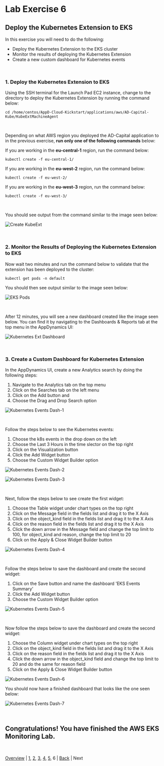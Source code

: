 # Lab Exercise 6
## Deploy the Kubernetes Extension to EKS



In this exercise you will need to do the following:

- Deploy the Kubernetes Extension to the EKS cluster
- Monitor the results of deploying the Kubernetes Extension
- Create a new custom dashboard for Kubernetes events

<br>

### **1.** Deploy the Kubernetes Extension to EKS

Using the SSH terminal for the Launch Pad EC2 instance, change to the directory to deploy the Kubernetes Extension by running the command below:

```
cd /home/centos/AppD-Cloud-Kickstart/applications/aws/AD-Capital-Kube/KubeExtMachineAgent
```

<br>

Depending on what AWS region you deployed the AD-Capital application to in the previous exercise, **run only one of the following commands** below:

If you are working in the **eu-central-1** region, run the command below:
```
kubectl create -f eu-central-1/
```

If you are working in the **eu-west-2** region, run the command below:
```
kubectl create -f eu-west-2/
```

If you are working in the **eu-west-3** region, run the command below:
```
kubectl create -f eu-west-3/
```

<br>

You should see output from the command similar to the image seen below:

![Create KubeExt](./images/20.png)

<br>

### **2.** Monitor the Results of Deploying the Kubernetes Extension to EKS

Now wait two minutes and run the command below to validate that the extension has been deployed to the cluster:

```
kubectl get pods -n default
```
You should then see output similar to the image seen below:

![EKS Pods](./images/21.png)

<br>

After 12 minutes, you will see a new dashboard created like the image seen below.  You can find it by navigating to the Dashboards & Reports tab at the top menu in the AppDynamics UI:

![Kubernetes Ext Dashboard](./images/22.png)

<br>

### **3.** Create a Custom Dashboard for Kubernetes Extension

In the AppDynamics UI, create a new Analytics search by doing the following steps:

1. Navigate to the Analytics tab on the top menu
2. Click on the Searches tab on the left menu
3. Click on the Add button and
4. Choose the Drag and Drop Search option

![Kubernetes Events Dash-1](./images/23.png)

<br>

Follow the steps below to see the Kubernetes events:

1. Choose the k8s events in the drop down on the left
2. Choose the Last 3 Hours in the time slector on the top right
3. Click on the Visualization button
4. Click the Add Widget button
5. Choose the Custom Widget Builder option 

![Kubernetes Events Dash-2](./images/24.png)

![Kubernetes Events Dash-3](./images/25.png)

<br>

Next, follow the steps below to see create the first widget:

1. Choose the Table widget under chart types on the top right
2. Click on the Message field in the fields list and drag it to the X Axis
3. Click on the object_kind field in the fields list and drag it to the X Axis
4. Click on the reason field in the fields list and drag it to the X Axis
5. Click the down arrow in the Message field and change the top limit to 100, for object_kind and reason, change the top limit to 20
6. Click on the Apply & Close Widget Builder button 

![Kubernetes Events Dash-4](./images/26.png)

<br>

Follow the steps below to save the dashboard and create the second widget:

1. Click on the Save button and name the dashboard 'EKS Events Summary'
2. Click the Add Widget button
3. Choose the Custom Widget Builder option

![Kubernetes Events Dash-5](./images/27.png)

<br>

Now follow the steps below to save the dashboard and create the second widget:

1. Choose the Column widget under chart types on the top right
2. Click on the object_kind field in the fields list and drag it to the X Axis
3. Click on the reason field in the fields list and drag it to the X Axis
4. Click the down arrow in the object_kind field and change the top limit to 20 and do the same for reason field
5. Click on the Apply & Close Widget Builder button 

![Kubernetes Events Dash-6](./images/28.png)

You should now have a finished dashboard that looks like the one seen below:

![Kubernetes Events Dash-7](./images/29.png)

<br>

## Congratulations! You have finished the AWS EKS Monitoring Lab.

<br>

[Overview](aws-eks-monitoring.md) | [1](lab-exercise-01.md), [2](lab-exercise-02.md), [3](lab-exercise-03.md), [4](lab-exercise-04.md), [5](lab-exercise-05.md), 6 | [Back](lab-exercise-05.md) | Next
